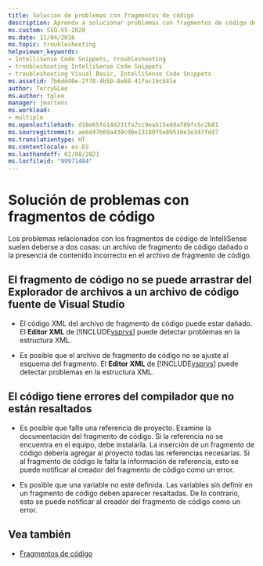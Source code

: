 ```yaml
---
title: Solución de problemas con fragmentos de código
description: Aprenda a solucionar problemas con fragmentos de código de IntelliSense que normalmente se deben a la presencia de contenido incorrecto en el archivo de fragmento de código o a un archivo de fragmento de código dañado.
ms.custom: SEO-VS-2020
ms.date: 11/04/2016
ms.topic: troubleshooting
helpviewer_keywords:
- IntelliSense Code Snippets, troubleshooting
- troubleshooting IntelliSense Code Snippets
- troubleshooting Visual Basic, IntelliSense Code Snippets
ms.assetid: 7b6dd40e-2f78-4b50-8e68-41fac1bcb81e
author: TerryGLee
ms.author: tglee
manager: jmartens
ms.workload:
- multiple
ms.openlocfilehash: d18e65fe14d231fa7cc9ea515eddaf89fc5c2b81
ms.sourcegitcommit: ae6d47b09a439cd0e13180f5e89510e3e347fd47
ms.translationtype: HT
ms.contentlocale: es-ES
ms.lasthandoff: 02/08/2021
ms.locfileid: "99971484"
---
```

# <a name="troubleshoot-snippets"></a>Solución de problemas con fragmentos de código

Los problemas relacionados con los fragmentos de código de IntelliSense suelen deberse a dos cosas: un archivo de fragmento de código dañado o la presencia de contenido incorrecto en el archivo de fragmento de código.

## <a name="the-snippet-cannot-be-dragged-from-file-explorer-to-a-visual-studio-source-file"></a>El fragmento de código no se puede arrastrar del Explorador de archivos a un archivo de código fuente de Visual Studio

- El código XML del archivo de fragmento de código puede estar dañado. El **Editor XML** de [!INCLUDE[vsprvs](../code-quality/includes/vsprvs_md.md)] puede detectar problemas en la estructura XML.

- Es posible que el archivo de fragmento de código no se ajuste al esquema del fragmento. El **Editor XML** de [!INCLUDE[vsprvs](../code-quality/includes/vsprvs_md.md)] puede detectar problemas en la estructura XML.

## <a name="the-code-has-compiler-errors-that-are-not-highlighted"></a>El código tiene errores del compilador que no están resaltados

- Es posible que falte una referencia de proyecto. Examine la documentación del fragmento de código. Si la referencia no se encuentra en el equipo, debe instalarla. La inserción de un fragmento de código debería agregar al proyecto todas las referencias necesarias. Si al fragmento de código le falta la información de referencia, esto se puede notificar al creador del fragmento de código como un error.

- Es posible que una variable no esté definida. Las variables sin definir en un fragmento de código deben aparecer resaltadas. De lo contrario, esto se puede notificar al creador del fragmento de código como un error.

## <a name="see-also"></a>Vea también

- [Fragmentos de código](../ide/code-snippets.md)
